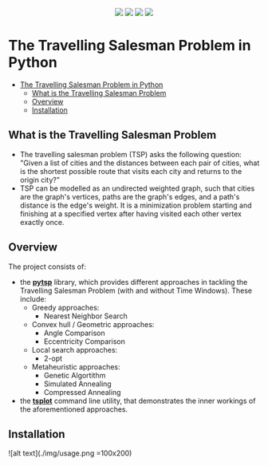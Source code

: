 <p align="center">
  <img src="https://img.shields.io/badge/license-MIT-yellow"/>
  <img src="https://img.shields.io/badge/version-1.2-blue"/>
  <img src="https://img.shields.io/badge/language-python-red"/>
  <img src="https://img.shields.io/badge/build-passing-green"/>
</p>

# The Travelling Salesman Problem in Python

- [The Travelling Salesman Problem in Python](#the-travelling-salesman-problem-in-python)
  - [What is the Travelling Salesman Problem](#what-is-the-travelling-salesman-problem)
  - [Overview](#overview)
  - [Installation](#installation)

## What is the Travelling Salesman Problem

* The travelling salesman problem (TSP) asks the following question: "Given a list of cities and the distances between each pair of cities, what is the shortest possible route that visits each city and returns to the origin city?"
* TSP can be modelled as an undirected weighted graph, such that cities are the graph's vertices, paths are the graph's edges, and a path's distance is the edge's weight. It is a minimization problem starting and finishing at a specified vertex after having visited each other vertex exactly once.

## Overview

The project consists of:

- the **[pytsp](pytsp/__init__.py)** library, which provides different approaches in tackling the Travelling Salesman Problem (with and without Time Windows). These include:
  - Greedy approaches:
    - Nearest Neighbor Search
  - Convex hull / Geometric approaches:
    - Angle Comparison
    - Eccentricity Comparison
  - Local search approaches:
    - 2-opt
  - Metaheuristic approaches:
    - Genetic Algortithm
    - Simulated Annealing
    - Compressed Annealing
- the **[tsplot](pytsp/tsplot.py)** command line utility, that demonstrates the inner workings of the aforementioned approaches.

## Installation

![alt text](./img/usage.png =100x200)
